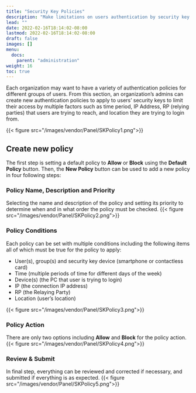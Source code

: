 ```yaml
---
title: "Security Key Policies"
description: "Make limitations on users authentication by security key policies"
lead: ""
date: 2022-02-16T18:14:02-08:00
lastmod: 2022-02-16T18:14:02-08:00
draft: false
images: []
menu:
  docs:
    parent: "administration"
weight: 16
toc: true
---
```


Each organization may want to have a variety of authentication policies for different groups of users. From this section, an organization’s admins can create new authentication policies to apply to users’ security keys to limit their access by multiple factors such as time period, IP Address, RP (relying parties) that users are trying to reach, and location they are trying to login from.

{{< figure src="/images/vendor/Panel/SKPolicy1.png">}}

## Create new policy

The first step is setting a default policy to **Allow** or **Block** using the **Default Policy** button. Then, the **New Policy** button can be used to add a new policy in four following steps:

### Policy Name, Description and Priority

Selecting the name and description of the policy and setting its priority to determine when and in what order the policy must be checked.
{{< figure src="/images/vendor/Panel/SKPolicy2.png">}}

### Policy Conditions

Each policy can be set with multiple conditions including the following items all of which must be true for the policy to apply:

- User(s), group(s) and security key device (smartphone or contactless card)
- Time (multiple periods of time for different days of the week)
- Device(s) (the PC that user is trying to login)
- IP (the connection IP address)
- RP (the Relaying Party)
- Location (user’s location)

{{< figure src="/images/vendor/Panel/SKPolicy3.png">}}

### Policy Action

There are only two options including **Allow** and **Block** for the policy action.
{{< figure src="/images/vendor/Panel/SKPolicy4.png">}}

### Review & Submit

In final step, everything can be reviewed and corrected if necessary, and submitted if everything is as expected.
{{< figure src="/images/vendor/Panel/SKPolicy5.png">}}
